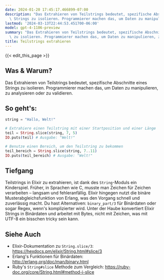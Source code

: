 ```yaml
---
date: 2024-01-20 17:45:17.466899-07:00
description: "Das Extrahieren von Teilstrings bedeutet, spezifische Abschnitte eines\
  \ Strings zu isolieren. Programmierer machen das, um Daten zu manipulieren, zu\u2026"
lastmod: '2024-03-13T22:44:53.451700-06:00'
model: gpt-4-1106-preview
summary: "Das Extrahieren von Teilstrings bedeutet, spezifische Abschnitte eines Strings\
  \ zu isolieren. Programmierer machen das, um Daten zu manipulieren, zu\u2026"
title: Teilstrings extrahieren
---
```


{{< edit_this_page >}}

## Was & Warum?
Das Extrahieren von Teilstrings bedeutet, spezifische Abschnitte eines Strings zu isolieren. Programmierer machen das, um Daten zu manipulieren, zu analysieren oder zu validieren.

## So geht's:
```elixir
string = "Hallo, Welt!"

# Extrahiere einen Teilstring mit einer Startposition und einer Länge
teil = String.slice(string, 7, 5)
IO.puts(teil) # Ausgabe: "Welt!"

# Benutze einen Bereich, um den Teilstring zu bekommen
teil_bereich = String.slice(string, 7..11)
IO.puts(teil_bereich) # Ausgabe: "Welt!"
```

## Tiefgang
Teilstrings in Elixir zu extrahieren, ist dank des `String`-Moduls ein Kinderspiel. Früher, in Sprachen wie C, musste man Zeichen für Zeichen verarbeiten – langsam und fehleranfällig. Elixir hingegen nutzt die binäre Musterabgleichsfunktion von Erlang, was den Vorgang schnell und zuverlässig macht. Du hast Alternativen: `binary_part/3` für Binärdaten oder sogar Regex, wenn's komplizierter wird. Unter der Haube konvertiert Elixir Strings in Binärdaten und arbeitet mit Bytes, nicht mit Zeichen, was mit UTF-8 ein bisschen tricky sein kann.

## Siehe Auch
- Elixir-Dokumentation zu `String.slice/3`: https://hexdocs.pm/elixir/String.html#slice/3
- Erlang's Funktionen für Binärdaten: http://erlang.org/doc/man/binary.html
- Ruby's `String#slice` Methode zum Vergleich: https://ruby-doc.org/core/String.html#method-i-slice
